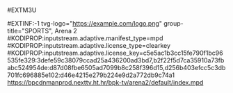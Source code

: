 #EXTM3U

#EXTINF:-1 tvg-logo="https://example.com/logo.png" group-title="SPORTS", Arena 2
#KODIPROP:inputstream.adaptive.manifest_type=mpd
#KODIPROP:inputstream.adaptive.license_type=clearkey
#KODIPROP:inputstream.adaptive.license_key=c5e5ac1b3cc15fe790f1bc96535fe329:3defe59c38079ccad25a436200ad3bd7,b2f22f5d7ca35910a73fbabc524954de:d87d08fbe6505ad7099b8c258f396d15,d256b403efcc5c3db701fc696885e102:d46e4215e279b224e9d2a772db9c74a1
https://bpcdnmanprod.nexttv.ht.hr/bpk-tv/arena2/default/index.mpd
